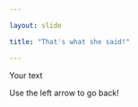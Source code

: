 ```yaml
---

layout: slide

title: "That's what she said!"

---
```


Your text

Use the left arrow to go back!

